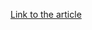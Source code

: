 [Link to the article](https://cybersecuritynews.com/jingle-thief-attackers-exploiting-festive-season/)
